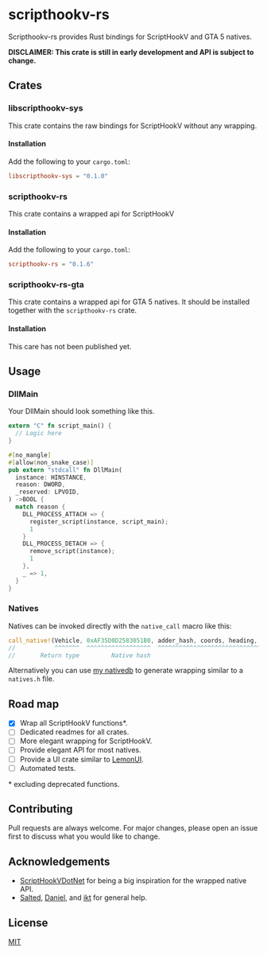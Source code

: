 # scripthookv-rs

Scripthookv-rs provides Rust bindings for ScriptHookV and GTA 5 natives.

**DISCLAIMER: This crate is still in early development and API is subject to change.**

## Crates

### libscripthookv-sys
This crate contains the raw bindings for ScriptHookV without any wrapping.

#### Installation
Add the following to your `cargo.toml`:

```toml
libscripthookv-sys = "0.1.0"
```

### scripthookv-rs
This crate contains a wrapped api for ScriptHookV

#### Installation
Add the following to your `cargo.toml`:

```toml
scripthookv-rs = "0.1.6"
```

### scripthookv-rs-gta
This crate contains a wrapped api for GTA 5 natives. It should be installed together with the `scripthookv-rs` crate.

#### Installation
This care has not been published yet.

## Usage

### DllMain
Your DllMain should look something like this.

```rs
extern "C" fn script_main() {
  // Logic here
}

#[no_mangle]
#[allow(non_snake_case)]
pub extern "stdcall" fn DllMain(
  instance: HINSTANCE,
  reason: DWORD,
  _reserved: LPVOID,
) ->BOOL {
  match reason {
    DLL_PROCESS_ATTACH => {
      register_script(instance, script_main);
      1
    }
    DLL_PROCESS_DETACH => {
      remove_script(instance);
      1
    },
    _ => 1,
  }
}
```

### Natives
Natives can be invoked directly with the `native_call` macro like this:
```rs
call_native!(Vehicle, 0xAF35D0D2583051B0, adder_hash, coords, heading, false, false, false);
//           ^^^^^^^  ^^^^^^^^^^^^^^^^^^  ^^^^^^^^^^^^^^^^^^^^^^^^^^^^^^^^^^^^^^^^^^^^^^^^
//       Return type         Native hash                                        Parameters
```

Alternatively you can use [my nativedb](https://nativedb.dotindustries.dev/generate-code/rust) to generate wrapping similar to a `natives.h` file.

## Road map
- [x] Wrap all ScriptHookV functions\*.
- [ ] Dedicated readmes for all crates.
- [ ] More elegant wrapping for ScriptHookV.
- [ ] Provide elegant API for most natives.
- [ ] Provide a UI crate similar to [LemonUI](https://github.com/justalemon/LemonUI).
- [ ] Automated tests.

\* excluding deprecated functions.
## Contributing
Pull requests are always welcome. For major changes, please open an issue first to discuss what you would like to change.

## Acknowledgements

- [ScriptHookVDotNet](https://github.com/crosire/scripthookvdotnet/) for being a big inspiration for the wrapped native API.
- [Salted](https://github.com/VerySalted), [Daniel](https://github.com/DanielMaywood), and [ikt](https://github.com/E66666666) for general help.

## License
[MIT](https://choosealicense.com/licenses/mit/)
